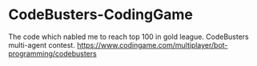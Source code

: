 # CodeBusters-CodingGame

The code which nabled me to reach top 100 in gold league.
CodeBusters multi-agent contest.
https://www.codingame.com/multiplayer/bot-programming/codebusters
